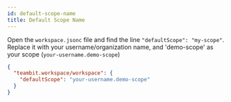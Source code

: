 ```yaml
--- 
id: default-scope-name
title: Default Scope Name
---
```


Open the `workspace.jsonc` file and find the line `"defaultScope": "my-scope"`. Replace it with your username/organization name, and 'demo-scope' as your scope (`your-username.demo-scope`)

```json title="workspace.jsonc"
{
  "teambit.workspace/workspace": {
    "defaultScope": "your-username.demo-scope"
  }
}
